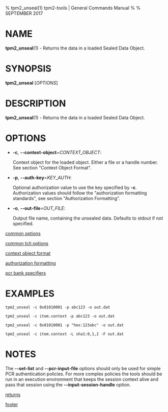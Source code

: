 % tpm2_unseal(1) tpm2-tools | General Commands Manual
%
% SEPTEMBER 2017

# NAME

**tpm2_unseal**(1) - Returns the data in a loaded Sealed Data Object.

# SYNOPSIS

**tpm2_unseal** [*OPTIONS*]

# DESCRIPTION

**tpm2_unseal**(1) - Returns the data in a loaded Sealed Data Object.

# OPTIONS

  * **-c**, **\--context-object**=_CONTEXT\_OBJECT_:

    Context object for the loaded object. Either a file or a handle number.
    See section "Context Object Format".

  * **-p**, **\--auth-key**=_KEY\_AUTH_:

    Optional authorization value to use the key specified by **-c**.
    Authorization values should follow the "authorization formatting standards",
    see section "Authorization Formatting".

  * **-o**, **\--out-file**=_OUT\_FILE_:

    Output file name, containing the unsealed data. Defaults to stdout if not specified.

[common options](common/options.md)

[common tcti options](common/tcti.md)

[context object format](common/ctxobj.md)

[authorization formatting](common/authorizations.md)

[pcr bank specifiers](common/pcr.md)

# EXAMPLES

```
tpm2_unseal -c 0x81010001 -p abc123 -o out.dat

tpm2_unseal -c item.context -p abc123 -o out.dat

tpm2_unseal -c 0x81010001 -p "hex:123abc" -o out.dat

tpm2_unseal -c item.context -L sha1:0,1,2 -F out.dat
```

# NOTES

The **\--set-list** and **\--pcr-input-file** options should only be
used for simple PCR authentication policies. For more complex policies the
tools should be run in an execution environment that keeps the session context
alive and pass that session using the **\--input-session-handle** option.

[returns](common/returns.md)

[footer](common/footer.md)
